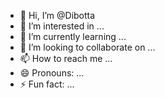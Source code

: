 - 👋 Hi, I’m @Dibotta
- 👀 I’m interested in ...
- 🌱 I’m currently learning ...
- 💞️ I’m looking to collaborate on ...
- 📫 How to reach me ...
- 😄 Pronouns: ...
- ⚡ Fun fact: ...

<!---
Dibotta/Dibotta is a ✨ special ✨ repository because its `README.md` (this file) appears on your GitHub profile.
You can click the Preview link to take a look at your changes.
--->
